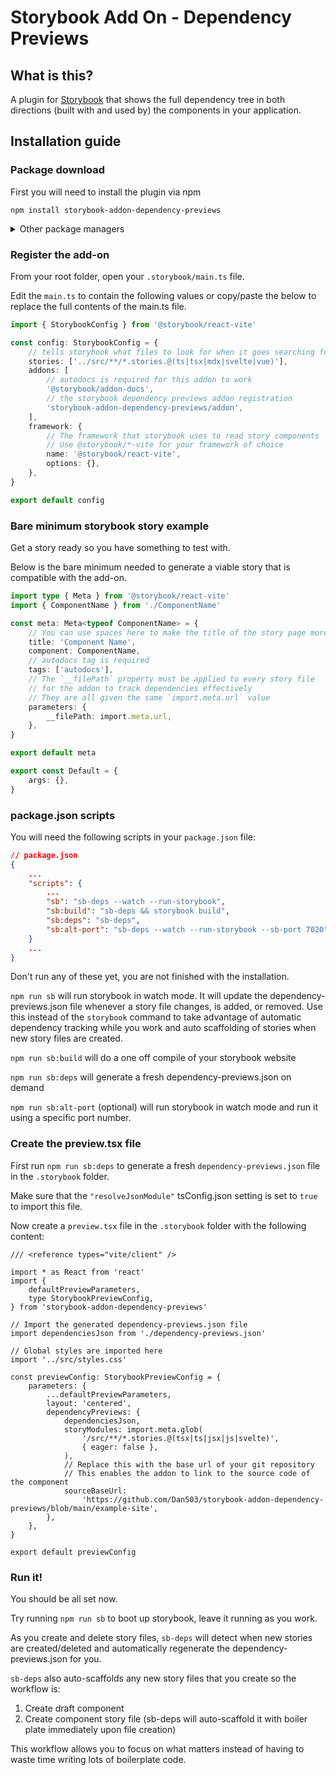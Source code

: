 # Storybook Add On - Dependency Previews

## What is this?

A plugin for [Storybook](https://storybook.js.org/) that shows the full dependency tree in both directions (built with and used by) the components in your application.

<!-- TODO: Provide a video/gif of the addon in action -->

## Installation guide

### Package download

First you will need to install the plugin via npm

```
npm install storybook-addon-dependency-previews
```

<details>
	<summary>Other package managers</summary>
	<p><pre><code>pnpm add storybook-addon-dependency-previews</code></pre></p>
	<p><pre><code>yarn add storybook-addon-dependency-previews</code></pre></p>
	<p><pre><code>bun add storybook-addon-dependency-previews</code></pre></p>
	<p><pre><code>deno add npm:storybook-addon-dependency-previews</code></pre></p>
</details>

### Register the add-on

From your root folder, open your `.storybook/main.ts` file.

Edit the `main.ts` to contain the following values or copy/paste the below to replace the full contents of the main.ts file.

```ts
import { StorybookConfig } from '@storybook/react-vite'

const config: StorybookConfig = {
	// tells storybook what files to look for when it goes searching for story files
	stories: ['../src/**/*.stories.@(ts|tsx|mdx|svelte|vue)'],
	addons: [
		// autodocs is required for this addon to work
		'@storybook/addon-docs',
		// the storybook dependency previews addon registration
		'storybook-addon-dependency-previews/addon',
	],
	framework: {
		// The framework that storybook uses to read story components
		// Use @storybook/*-vite for your framework of choice
		name: '@storybook/react-vite',
		options: {},
	},
}

export default config
```

### Bare minimum storybook story example

Get a story ready so you have something to test with.

Below is the bare minimum needed to generate a viable story that is compatible with the add-on.

```ts
import type { Meta } from '@storybook/react-vite'
import { ComponentName } from './ComponentName'

const meta: Meta<typeof ComponentName> = {
	// You can use spaces here to make the title of the story page more human readable
	title: 'Component Name',
	component: ComponentName,
	// autodocs tag is required
	tags: ['autodocs'],
	// The `__filePath` property must be applied to every story file
	// for the addon to track dependencies effectively
	// They are all given the same `import.meta.url` value
	parameters: {
		__filePath: import.meta.url,
	},
}

export default meta

export const Default = {
	args: {},
}
```

### package.json scripts

You will need the following scripts in your `package.json` file:

```json
// package.json
{
	...
	"scripts": {
		...
		"sb": "sb-deps --watch --run-storybook",
		"sb:build": "sb-deps && storybook build",
		"sb:deps": "sb-deps",
		"sb:alt-port": "sb-deps --watch --run-storybook --sb-port 7020"
	}
	...
}
```

Don't run any of these yet, you are not finished with the installation.

`npm run sb` will run storybook in watch mode. It will update the dependency-previews.json file whenever a story file changes, is added, or removed. Use this instead of the `storybook` command to take advantage of automatic dependency tracking while you work and auto scaffolding of stories when new story files are created.

`npm run sb:build` will do a one off compile of your storybook website

`npm run sb:deps` will generate a fresh dependency-previews.json on demand

`npm run sb:alt-port` (optional) will run storybook in watch mode and run it using a specific port number.

### Create the preview.tsx file

First run `npm run sb:deps` to generate a fresh `dependency-previews.json` file in the `.storybook` folder.

Make sure that the `"resolveJsonModule"` tsConfig.json setting is set to `true` to import this file.

Now create a `preview.tsx` file in the `.storybook` folder with the following content:

```tsx
/// <reference types="vite/client" />

import * as React from 'react'
import {
	defaultPreviewParameters,
	type StorybookPreviewConfig,
} from 'storybook-addon-dependency-previews'

// Import the generated dependency-previews.json file
import dependenciesJson from './dependency-previews.json'

// Global styles are imported here
import '../src/styles.css'

const previewConfig: StorybookPreviewConfig = {
	parameters: {
		...defaultPreviewParameters,
		layout: 'centered',
		dependencyPreviews: {
			dependenciesJson,
			storyModules: import.meta.glob(
				'/src/**/*.stories.@(tsx|ts|jsx|js|svelte)',
				{ eager: false },
			),
			// Replace this with the base url of your git repository
			// This enables the addon to link to the source code of the component
			sourceBaseUrl:
				'https://github.com/Dan503/storybook-addon-dependency-previews/blob/main/example-site',
		},
	},
}

export default previewConfig
```

### Run it!

You should be all set now.

Try running `npm run sb` to boot up storybook, leave it running as you work.

As you create and delete story files, `sb-deps` will detect when new stories are created/deleted and automatically regenerate the dependency-previews.json for you.

`sb-deps` also auto-scaffolds any new story files that you create so the workflow is:

1. Create draft component
2. Create component story file (sb-deps will auto-scaffold it with boiler plate immediately upon file creation)

This workflow allows you to focus on what matters instead of having to waste time writing lots of boilerplate code.
